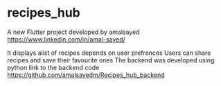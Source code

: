 # recipes_hub

A new Flutter project developed by amalsayed https://www.linkedin.com/in/amal-sayed/

It displays alist of recipes depends on user prefrences
Users can share recipes and save their favourite ones
The backend was developed using python
link to the backend code
https://github.com/amalsayedm/Recipes_hub_backend


